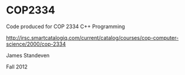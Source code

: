 COP2334
==============

Code produced for COP 2334 C++ Programming

http://irsc.smartcatalogiq.com/current/catalog/courses/cop-computer-science/2000/cop-2334

James Standeven

Fall 2012
